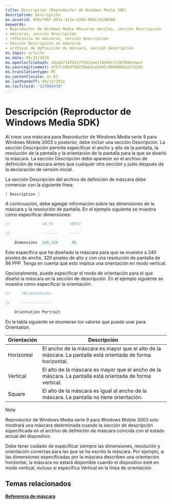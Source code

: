 ```yaml
---
title: Descripción (Reproductor de Windows Media SDK)
description: Descripción
ms.assetid: 940ef0bf-d651-411a-b36d-99dcc01d8508
keywords:
- Reproductor de Windows Media Máscaras móviles, sección Descripción
- máscaras, sección Descripción
- referencia de máscaras, sección Descripción
- Sección Descripción en máscaras
- archivos de definición de máscara, sección Descripción
ms.topic: article
ms.date: 05/31/2018
ms.openlocfilehash: d4a1b714fb917f9d13ee710509cfc5bf696e3eef
ms.sourcegitcommit: d75fc10b9f0825bbe5ce5045c90d4045e3c53243
ms.translationtype: MT
ms.contentlocale: es-ES
ms.lasthandoff: 09/13/2021
ms.locfileid: "127068478"
---
```

# <a name="description-windows-media-player-sdk"></a>Descripción (Reproductor de Windows Media SDK)

Al crear una máscara para Reproductor de Windows Media serie 9 para Windows Mobile 2003 o posterior, debe incluir una sección Descripción. La sección Descripción permite especificar el ancho y alto de la pantalla, la resolución de la pantalla y la orientación de la pantalla para la que se diseñó la máscara. La sección Descripción debe aparecer en el archivo de definición de máscara antes que cualquier otra sección y justo después de la declaración de versión inicial.

La sección Descripción del archivo de definición de máscara debe comenzar con la siguiente línea:


```C++
[ Description ]

```



A continuación, debe agregar información sobre las dimensiones de la máscara y la resolución de pantalla. En el ejemplo siguiente se muestra cómo especificar dimensiones:


```C++
//              <X,Y>       <DPI>

//              -------     -----

    Dimensions  240,320      96

```



Esto especifica que ha diseñado la máscara para que se muestre a 240 píxeles de ancho, 320 píxeles de alto y con una resolución de pantalla de 96 PPP. Tenga en cuenta que esto implica una orientación en modo vertical.

Opcionalmente, puede especificar el modo de orientación para el que diseñó la máscara en la sección de descripción. En el ejemplo siguiente se muestra cómo especificar la orientación:


```C++
//     <Orientation>

//     -------------

    Orientation Portrait

```



En la tabla siguiente se enumeran los valores que puede usar para Orientation.



| Orientación | Descripción                                                                                                  |
|-------------|--------------------------------------------------------------------------------------------------------------|
| Horizontal   | El ancho de la máscara es mayor que el alto de la máscara. La pantalla está orientada de forma horizontal.   |
| Vertical    | El alto de la máscara es mayor que el ancho de la máscara. La pantalla está orientada de forma vertical. |
| Square      | El alto de la máscara es igual al ancho de la máscara. La pantalla no tiene orientación.                    |



 

> [!Note]  
> Reproductor de Windows Media serie 9 para Windows Mobile 2003 solo mostrará una máscara determinada cuando la sección de descripción especificada en el archivo de definición de máscara coincida con el estado actual del dispositivo.

 

Debe tener cuidado de especificar siempre las dimensiones, resolución y orientación correctas para las que se ha escrito la máscara. Por ejemplo, si las dimensiones especificadas por la máscara describen una orientación horizontal, la máscara no estará disponible cuando el dispositivo esté en modo vertical, incluso si especifica Vertical en la línea de orientación.

## <a name="related-topics"></a>Temas relacionados

<dl> <dt>

[**Referencia de máscara**](skin-reference.md)
</dt> </dl>

 

 




